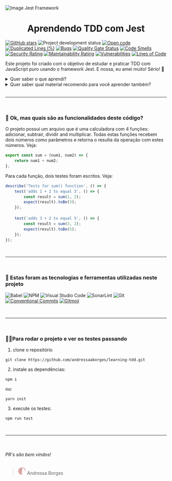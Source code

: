 ![Image Jest Framework](https://i.imgur.com/64HGWfN.png)

<h1 align="center">Aprendendo TDD com Jest</h1>

[![GitHub stars](https://img.shields.io/github/stars/andressaaborges/learning-tdd)](https://github.com/andressaaborges/learning-tdd/stargazers) ![Project development status](https://img.shields.io/static/v1?label=status&message=done&color=green&) [![Open code](https://img.shields.io/static/v1?label=&labelColor=333&logo=visualstudiocode&logoColor=blue&message=Open%20in%20Visual%20Studio%20Code&color=blue)](https://github.dev/andressaaborges/learning-tdd) [![Duplicated Lines (%)](https://sonarcloud.io/api/project_badges/measure?project=andressaaborges_learning-tdd&metric=duplicated_lines_density)](https://sonarcloud.io/summary/new_code?id=andressaaborges_learning-tdd) [![Bugs](https://sonarcloud.io/api/project_badges/measure?project=andressaaborges_learning-tdd&metric=bugs)](https://sonarcloud.io/summary/new_code?id=andressaaborges_learning-tdd) [![Quality Gate Status](https://sonarcloud.io/api/project_badges/measure?project=andressaaborges_learning-tdd&metric=alert_status)](https://sonarcloud.io/summary/new_code?id=andressaaborges_learning-tdd) [![Code Smells](https://sonarcloud.io/api/project_badges/measure?project=andressaaborges_learning-tdd&metric=code_smells)](https://sonarcloud.io/summary/new_code?id=andressaaborges_learning-tdd) [![Security Rating](https://sonarcloud.io/api/project_badges/measure?project=andressaaborges_learning-tdd&metric=security_rating)](https://sonarcloud.io/summary/new_code?id=andressaaborges_learning-tdd) [![Maintainability Rating](https://sonarcloud.io/api/project_badges/measure?project=andressaaborges_learning-tdd&metric=sqale_rating)](https://sonarcloud.io/summary/new_code?id=andressaaborges_learning-tdd) [![Vulnerabilities](https://sonarcloud.io/api/project_badges/measure?project=andressaaborges_learning-tdd&metric=vulnerabilities)](https://sonarcloud.io/summary/new_code?id=andressaaborges_learning-tdd) [![Lines of Code](https://sonarcloud.io/api/project_badges/measure?project=andressaaborges_learning-tdd&metric=ncloc)](https://sonarcloud.io/summary/new_code?id=andressaaborges_learning-tdd)

<p>
    Este projeto foi criado com o objetivo de estudar e praticar TDD com JavaScript puro usando o framework Jest. E nossa, eu amei muito! Sério! 🤩
</p>

<details>
    <summary>Quer saber o que aprendi?</summary>
    
    1. Tipos de testes automatizados e Continuous Delivery
    2. O que é TDD?
    3. O que é uma unidade?
    4. Vantagens TDD
    5. Ciclo de um TDD
    6. Testes nativos x Testes com libs/frameworks
    7. Documentação Jest (configuração e sintaxe)
    
</details>

<details>
    <summary>Quer saber qual material recomendo para você aprender também?</summary>
    
* [Se gosta de aprender por vídeos, assista as partes 1 e 2, você vai gostar! Os vídeos estão em pt-br :)](https://www.youtube.com/watch?v=hwgy0l7_XRE)
* [Leia a documentação do Jest! Não só porque é o guia da pessoa desenvolvedora, mas também porque ela é linda, acredite!](https://jestjs.io)
   
</details>

<br>
<hr>
<br>

<h3>
    🔎 Ok, mas quais são as funcionalidades deste código?
</h3>
<p>
    O projeto possui um arquivo que é uma calculadora com 4 funções: adicionar, subtrair, dividir and multiplicar. Todas estas funções recebem dois números como parâmetros e retorna o resulta da operação com estes números.
    Veja:
</p>

```javascript
export const sum = (num1, num2) => {
    return num1 + num2;
};
```

<p>
    Para cada função, dois testes foram escritos. Veja:
</p>

```javascript
describe('Tests for sum() function', () => {
    test('adds 1 + 2 to equal 3', () => {
        const result = sum(1, 2);
        expect(result).toBe(3);
    });

    test('adds 3 + 2 to equal 5', () => {
        const result = sum(3, 2);
        expect(result).toBe(5);
    });
});
```

<br>
<hr>
<br>

<h3>🧩 Estas foram as tecnologias e ferramentas utilizadas neste projeto</h3>

![Babel](https://img.shields.io/badge/Babel-F9DC3E?style=for-the-badge&logo=babel&logoColor=yellow&color=323330) ![NPM](https://img.shields.io/badge/npm-CB3837?style=for-the-badge&logo=npm&logoColor=white) ![Visual Studio Code](https://img.shields.io/badge/VSCode-0078D4?style=for-the-badge&logo=visual%20studio%20code&logoColor=white) ![SonarLint](https://img.shields.io/badge/SonarLint-CB2029?style=for-the-badge&logo=sonarlint&logoColor=white) ![Git](https://img.shields.io/badge/GIT-E44C30?style=for-the-badge&logo=git&logoColor=white) [![Conventional Commits](https://img.shields.io/badge/Conventional%20Commits-%23333?style=for-the-badge&logo=conventionalcommits&logoColor=white)](https://conventionalcommits.org) [![Gitmoji](https://img.shields.io/badge/gitmoji-%20😜%20😍-FFDD67.svg?style=for-the-badge)](https://gitmoji.dev)

<br>
<hr>
<br>

<h3>💃🏾‍Para rodar o projeto e ver os testes passando</h3>

1. clone o repositório
```shell
git clone https://github.com/andressaaborges/learning-tdd.git
```

2. instale as dependências:
```shell
npm i
```
ou:

```shell
yarn init
```

3. execute os testes:
```shell
npm run test
```

<br>
<hr>
<br>

<h6>
    PR's são bem vindos!
</h6>

> <img src="https://github.com/andressaaborges/portfolio-pretalab/blob/master/assets/logo-andressa-borges.svg" width="24" alt="Logo Andressa Borges"/> Andressa Borges
